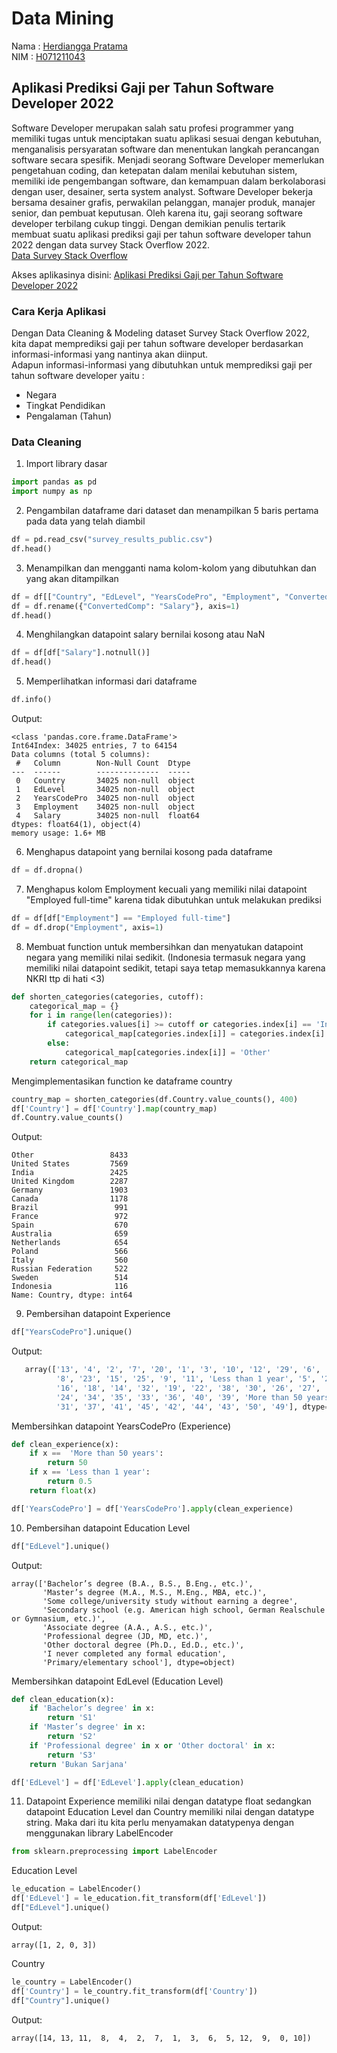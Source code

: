 # Data Mining

Nama : [Herdiangga Pratama](https://github.com/herdianggapratama) <br/>
NIM : [H071211043](https://github.com/herdianggapratama) <br/>

## Aplikasi Prediksi Gaji per Tahun Software Developer 2022

Software Developer merupakan salah satu profesi programmer yang memiliki tugas untuk menciptakan suatu aplikasi sesuai dengan kebutuhan, menganalisis persyaratan software dan menentukan langkah perancangan software secara spesifik. Menjadi seorang Software Developer memerlukan pengetahuan coding, dan ketepatan dalam menilai kebutuhan sistem, memiliki ide pengembangan software, dan kemampuan dalam berkolaborasi dengan user, desainer, serta system analyst. Software Developer bekerja bersama desainer grafis, perwakilan pelanggan, manajer produk, manajer senior, dan pembuat keputusan. Oleh karena itu, gaji seorang software developer terbilang cukup tinggi. Dengan demikian penulis tertarik membuat suatu aplikasi prediksi gaji per tahun software developer tahun 2022 dengan data survey Stack Overflow 2022. <br />
[Data Survey Stack Overflow](https://insights.stackoverflow.com/survey)

Akses aplikasinya disini:
[Aplikasi Prediksi Gaji per Tahun Software Developer 2022](https://herdianggapratama-prediksigajisoftwaredeveloper-app-wtygd6.streamlit.app/)

### Cara Kerja Aplikasi

Dengan Data Cleaning & Modeling dataset Survey Stack Overflow 2022, kita dapat memprediksi gaji per tahun software developer berdasarkan informasi-informasi yang nantinya akan diinput. <br />
Adapun informasi-informasi yang dibutuhkan untuk memprediksi gaji per tahun software developer yaitu :

-   Negara
-   Tingkat Pendidikan
-   Pengalaman (Tahun)

### Data Cleaning

1. Import library dasar

```python
import pandas as pd
import numpy as np
```

2. Pengambilan dataframe dari dataset dan menampilkan 5 baris pertama pada data yang telah diambil

```python
df = pd.read_csv("survey_results_public.csv")
df.head()
```

3. Menampilkan dan mengganti nama kolom-kolom yang dibutuhkan dan yang akan ditampilkan

```python
df = df[["Country", "EdLevel", "YearsCodePro", "Employment", "ConvertedComp"]]
df = df.rename({"ConvertedComp": "Salary"}, axis=1)
df.head()
```

4. Menghilangkan datapoint salary bernilai kosong atau NaN

```python
df = df[df["Salary"].notnull()]
df.head()
```

5. Memperlihatkan informasi dari dataframe

```python
df.info()
```

Output:

```
<class 'pandas.core.frame.DataFrame'>
Int64Index: 34025 entries, 7 to 64154
Data columns (total 5 columns):
 #   Column        Non-Null Count  Dtype
---  ------        --------------  -----
 0   Country       34025 non-null  object
 1   EdLevel       34025 non-null  object
 2   YearsCodePro  34025 non-null  object
 3   Employment    34025 non-null  object
 4   Salary        34025 non-null  float64
dtypes: float64(1), object(4)
memory usage: 1.6+ MB
```

6. Menghapus datapoint yang bernilai kosong pada dataframe

```python
df = df.dropna()
```

7. Menghapus kolom Employment kecuali yang memiliki nilai datapoint "Employed full-time" karena tidak dibutuhkan untuk melakukan prediksi

```python
df = df[df["Employment"] == "Employed full-time"]
df = df.drop("Employment", axis=1)
```

8. Membuat function untuk membersihkan dan menyatukan datapoint negara yang memiliki nilai sedikit. (Indonesia termasuk negara yang memiliki nilai datapoint sedikit, tetapi saya tetap memasukkannya karena NKRI ttp di hati <3)

```python
def shorten_categories(categories, cutoff):
    categorical_map = {}
    for i in range(len(categories)):
        if categories.values[i] >= cutoff or categories.index[i] == 'Indonesia':
            categorical_map[categories.index[i]] = categories.index[i]
        else:
            categorical_map[categories.index[i]] = 'Other'
    return categorical_map
```

Mengimplementasikan function ke dataframe country

```python
country_map = shorten_categories(df.Country.value_counts(), 400)
df['Country'] = df['Country'].map(country_map)
df.Country.value_counts()
```

Output:

```
Other                 8433
United States         7569
India                 2425
United Kingdom        2287
Germany               1903
Canada                1178
Brazil                 991
France                 972
Spain                  670
Australia              659
Netherlands            654
Poland                 566
Italy                  560
Russian Federation     522
Sweden                 514
Indonesia              116
Name: Country, dtype: int64
```

9. Pembersihan datapoint Experience

```python
df["YearsCodePro"].unique()
```

Output:

```python
   array(['13', '4', '2', '7', '20', '1', '3', '10', '12', '29', '6', '28',
          '8', '23', '15', '25', '9', '11', 'Less than 1 year', '5', '21',
          '16', '18', '14', '32', '19', '22', '38', '30', '26', '27', '17',
          '24', '34', '35', '33', '36', '40', '39', 'More than 50 years',
          '31', '37', '41', '45', '42', '44', '43', '50', '49'], dtype=object)
```

Membersihkan datapoint YearsCodePro (Experience)

```python
def clean_experience(x):
    if x ==  'More than 50 years':
        return 50
    if x == 'Less than 1 year':
        return 0.5
    return float(x)

df['YearsCodePro'] = df['YearsCodePro'].apply(clean_experience)
```

10. Pembersihan datapoint Education Level

```python
df["EdLevel"].unique()
```

Output:

```
array(['Bachelor’s degree (B.A., B.S., B.Eng., etc.)',
       'Master’s degree (M.A., M.S., M.Eng., MBA, etc.)',
       'Some college/university study without earning a degree',
       'Secondary school (e.g. American high school, German Realschule or Gymnasium, etc.)',
       'Associate degree (A.A., A.S., etc.)',
       'Professional degree (JD, MD, etc.)',
       'Other doctoral degree (Ph.D., Ed.D., etc.)',
       'I never completed any formal education',
       'Primary/elementary school'], dtype=object)
```

Membersihkan datapoint EdLevel (Education Level)

```python
def clean_education(x):
    if 'Bachelor’s degree' in x:
        return 'S1'
    if 'Master’s degree' in x:
        return 'S2'
    if 'Professional degree' in x or 'Other doctoral' in x:
        return 'S3'
    return 'Bukan Sarjana'

df['EdLevel'] = df['EdLevel'].apply(clean_education)
```

11. Datapoint Experience memiliki nilai dengan datatype float sedangkan datapoint Education Level dan Country memiliki nilai dengan datatype string. Maka dari itu kita perlu menyamakan datatypenya dengan menggunakan library LabelEncoder

```python
from sklearn.preprocessing import LabelEncoder
```

Education Level

```python
le_education = LabelEncoder()
df['EdLevel'] = le_education.fit_transform(df['EdLevel'])
df["EdLevel"].unique()
```

Output:

```
array([1, 2, 0, 3])
```

Country

```python
le_country = LabelEncoder()
df['Country'] = le_country.fit_transform(df['Country'])
df["Country"].unique()
```

Output:

```
array([14, 13, 11,  8,  4,  2,  7,  1,  3,  6,  5, 12,  9,  0, 10])
```
